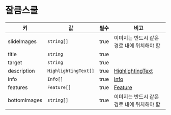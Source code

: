 # 잘큼스쿨

| 키 | 값 | 필수 | 비고 |
| --- | --- | --- | --- |
| slideImages | `string[]` | true | 이미지는 반드시 같은 경로 내에 위치해야 함 |
| title | `string` | true | |
| target | `string` | true | |
| description | `HighlightingText[]` | true | [HighlightingText](../../models/highlighting-text.md) |
| info | `Info[]` | true | [Info](../../models/info.md) |
| features | `Feature[]` | true | [Feature](../../models/feature.md) |
| bottomImages | `string[]` | true | 이미지는 반드시 같은 경로 내에 위치해야 함 |
